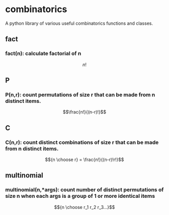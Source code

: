 # combinatorics
A python library of various useful combinatorics functions and classes.
## fact
### fact(n): calculate factorial of n
```math
n!
```
## P
### P(n,r): count permutations of size r that can be made from n distinct items.
```math
\frac{n!}{(n-r)!}
```
## C
### C(n,r): count distinct combinations of size r that can be made from n distinct items.
```math
{n \choose r} = \frac{n!}{(n-r)!r!}
```
## multinomial
### multinomial(n,*args): count number of distinct permutations of size n when each args is a group of 1 or more identical items
```math
{n \choose r_1 r_2 r_3...}
```
